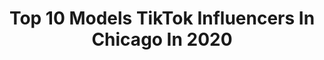 ---
title: Top 10 Models TikTok Influencers In Chicago In 2020
description: >-
  Find top models TikTok influencers in Chicago in 2020. Most popular hashtags: #funny #chicago #skincareroutine #happy.
platform: TikTok
profiles:
  - username: "nhl_top"
    fullname: >-
      NHL✅
    location: "United States"
    followers: 2246
    engagement: 1056
    commentsToLikes: 0.050305
    id: ckahw65jepgdi0i7823i39uxi
    verified: false
    hashtags: "#dominator, #soapbop, #gordon, #mariolemuix"
  - username: "lauraldrin"
    fullname: >-
      lauraldrin
    location: "United States"
    followers: 13650
    engagement: 472
    commentsToLikes: 0.039188
    id: ck9nhf644fz3g0j78osemjvf2
    verified: false
    hashtags: "#dancetiktok, #may4th, #foxeyes, #friends"
  - username: "paulina_cargirl"
    fullname: >-
      Paulina🤫🇵🇱🏎
    location: "United States"
    followers: 5919
    engagement: 446
    commentsToLikes: 0.040199
    id: ck83ze7zfzyrm0j78t8wypgec
    verified: false
    hashtags: "#levelup, #badbit, #dateme, #normalpeople"
  - username: "madelineaford"
    fullname: >-
      @madelineaford
    location: "United States"
    followers: 298391
    engagement: 1975
    commentsToLikes: 0.005854
    id: ck83zea4zzzh90j78uwjp8x7n
    verified: false
    hashtags: "#witchtok, #butterglosspop, #coolranchdance, #tips"
  - username: "sierraxandrea"
    fullname: >-
      sierra 
    location: "United States"
    followers: 179299
    engagement: 1873
    commentsToLikes: 0.031517
    id: ck8vta2c4fkf70j78taf9keht
    verified: false
    hashtags: "#promplaylist, #bling, #xzyabc, #music"
  - username: "gagegomez5"
    fullname: >-
      Gage Gomez
    location: "United States"
    followers: 482081
    engagement: 1719
    commentsToLikes: 0.024905
    id: ck9632fvct0rl0j78kehrx6l7
    verified: true
    hashtags: "#nastymf, #shutitdown, #blonde, #rednoseday"
  - username: "peach.martine"
    fullname: >-
      Peach Martine
    location: "United States"
    followers: 202339
    engagement: 1713
    commentsToLikes: 0.025099
    id: ck8z6jufimbm50j78uiuq15gp
    verified: false
    hashtags: "#advice, #vapeno, #cleveland, #harrypotter"
  - username: "that_one_up_guy"
    fullname: >-
      that_one_up_guy
    location: "United States"
    followers: 2616
    engagement: 1321
    commentsToLikes: 0.058697
    id: ckae1nz2fpvwb0i78yj4frv4f
    verified: false
    hashtags: "#bnsfrailway, #es44ac, #neverfitin, #amtrak"
  - username: "mjasminelux"
    fullname: >-
      Mistress Jasmine Lux
    location: "United States"
    followers: 13847
    engagement: 985
    commentsToLikes: 0.034933
    id: ck8nf4n8jq6tg0j78501oo9m0
    verified: false
    hashtags: "#twerk, #alphafemale, #happyathome, #dblockeurope"
  - username: ".paulina.w"
    fullname: >-
      paulinadub
    location: "United States"
    followers: 2571
    engagement: 1246
    commentsToLikes: 0.047777
    id: ck9gklrbwjvd50j78i6x4in2t
    verified: false
    hashtags: "#tiktokrecipe, #greece, #viral, #foodie"
---